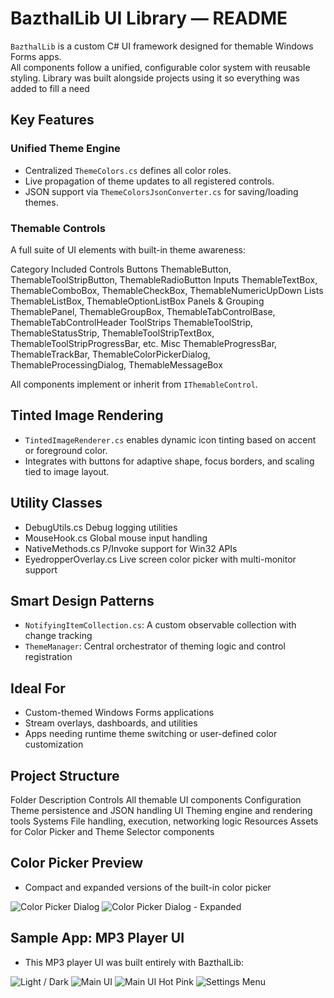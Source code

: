# BazthalLib UI Library — README

`BazthalLib` is a custom C# UI framework designed for themable Windows Forms apps.  
All components follow a unified, configurable color system with reusable styling.
Library was built alongside projects using it so everything was added to fill a need

## Key Features

### Unified Theme Engine
- Centralized `ThemeColors.cs` defines all color roles.
- Live propagation of theme updates to all registered controls.
- JSON support via `ThemeColorsJsonConverter.cs` for saving/loading themes.

### Themable Controls
A full suite of UI elements with built-in theme awareness:

Category	Included Controls
Buttons	ThemableButton, ThemableToolStripButton, ThemableRadioButton
Inputs	ThemableTextBox, ThemableComboBox, ThemableCheckBox, ThemableNumericUpDown
Lists	ThemableListBox, ThemableOptionListBox
Panels & Grouping	ThemablePanel, ThemableGroupBox, ThemableTabControlBase, ThemableTabControlHeader
ToolStrips	ThemableToolStrip, ThemableStatusStrip, ThemableToolStripTextBox, ThemableToolStripProgressBar, etc.
Misc	ThemableProgressBar, ThemableTrackBar, ThemableColorPickerDialog, ThemableProcessingDialog, ThemableMessageBox

All components implement or inherit from `IThemableControl`.

## Tinted Image Rendering
- `TintedImageRenderer.cs` enables dynamic icon tinting based on accent or foreground color.
- Integrates with buttons for adaptive shape, focus borders, and scaling tied to image layout.

## Utility Classes
- DebugUtils.cs	Debug logging utilities
- MouseHook.cs	Global mouse input handling
- NativeMethods.cs	P/Invoke support for Win32 APIs
- EyedropperOverlay.cs	Live screen color picker with multi-monitor support

## Smart Design Patterns
- `NotifyingItemCollection.cs`: A custom observable collection with change tracking
- `ThemeManager`: Central orchestrator of theming logic and control registration

## Ideal For
- Custom-themed Windows Forms applications
- Stream overlays, dashboards, and utilities
- Apps needing runtime theme switching or user-defined color customization

## Project Structure
Folder	Description
Controls	All themable UI components
Configuration	Theme persistence and JSON handling
UI	Theming engine and rendering tools
Systems	File handling, execution, networking logic
Resources	Assets for Color Picker and Theme Selector components

## Color Picker Preview
- Compact and expanded versions of the built-in color picker

![Color Picker Dialog](https://i.imgur.com/xciltI9.png)
![Color Picker Dialog - Expanded](https://i.imgur.com/YdhbYpL.png)


## Sample App: MP3 Player UI
- This MP3 player UI was built entirely with BazthalLib:

![Light / Dark](https://i.imgur.com/qCo4YNu.png)
![Main UI](https://i.imgur.com/V34L196.png)
![Main UI Hot Pink](https://i.imgur.com/4ZK0z4b.png)
![Settings Menu](https://i.imgur.com/bJfe3tr.png)
